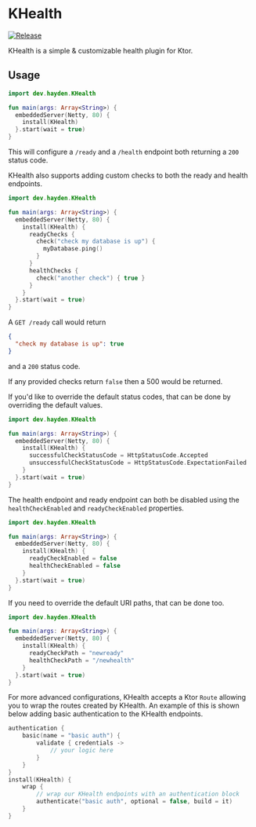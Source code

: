 # KHealth
[![Release](https://jitpack.io/v/haydenmeloche/khealth.svg)](https://jitpack.io/#dev.hayden/khealth)

KHealth is a simple & customizable health plugin for Ktor.

## Usage

```kotlin
import dev.hayden.KHealth

fun main(args: Array<String>) {
  embeddedServer(Netty, 80) {
    install(KHealth)
  }.start(wait = true)
}
```

This will configure a `/ready` and a `/health` endpoint both returning a `200` status code.

KHealth also supports adding custom checks to both the ready and health endpoints.

```kotlin
import dev.hayden.KHealth

fun main(args: Array<String>) {
  embeddedServer(Netty, 80) {
    install(KHealth) {
      readyChecks {
        check("check my database is up") {
          myDatabase.ping()
        }
      }
      healthChecks {
        check("another check") { true }
      }
    }
  }.start(wait = true)
}
```

A `GET /ready` call would return

```json
{
  "check my database is up": true
}
```

and a `200` status code.

If any provided checks return `false` then a 500 would be returned.

If you'd like to override the default status codes, that can be done by overriding the default values.
```kotlin
import dev.hayden.KHealth

fun main(args: Array<String>) {
  embeddedServer(Netty, 80) {
    install(KHealth) { 
      successfulCheckStatusCode = HttpStatusCode.Accepted
      unsuccessfulCheckStatusCode = HttpStatusCode.ExpectationFailed
    }
  }.start(wait = true)
}
```
The health endpoint and ready endpoint can both be disabled using the `healthCheckEnabled` and
`readyCheckEnabled` properties.

```kotlin
import dev.hayden.KHealth

fun main(args: Array<String>) {
  embeddedServer(Netty, 80) {
    install(KHealth) {
      readyCheckEnabled = false
      healthCheckEnabled = false
    }
  }.start(wait = true)
}
```

If you need to override the default URI paths, that can be done too.

```kotlin
import dev.hayden.KHealth

fun main(args: Array<String>) {
  embeddedServer(Netty, 80) {
    install(KHealth) {
      readyCheckPath = "newready"
      healthCheckPath = "/newhealth"
    }
  }.start(wait = true)
}
```

For more advanced configurations, KHealth accepts a Ktor `Route` allowing you to wrap the routes
created by KHealth. An example of this is shown below adding basic authentication to the KHealth
endpoints.

```kotlin
authentication {
    basic(name = "basic auth") {
        validate { credentials ->
            // your logic here
        }
    }
}
install(KHealth) {
    wrap {
        // wrap our KHealth endpoints with an authentication block
        authenticate("basic auth", optional = false, build = it)
    }
}
```